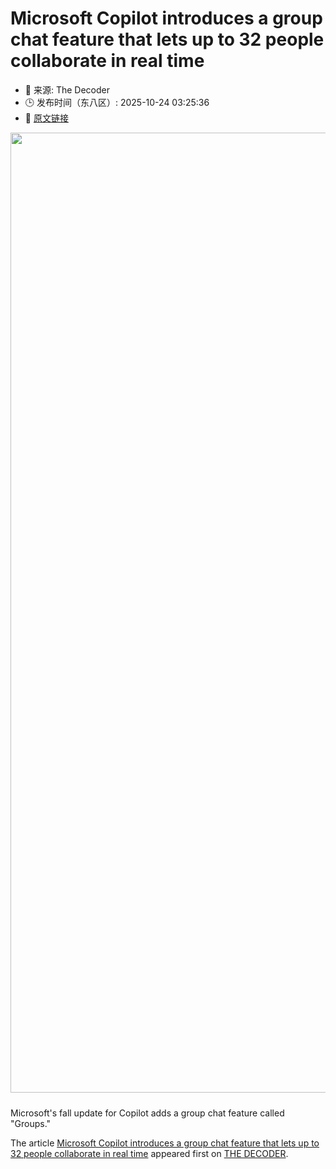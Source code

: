 # Microsoft Copilot introduces a group chat feature that lets up to 32 people collaborate in real time
- 📅 来源: The Decoder
- 🕒 发布时间（东八区）: 2025-10-24 03:25:36
- 🔗 [原文链接](https://the-decoder.com/microsoft-copilot-introduces-a-group-chat-feature-that-lets-up-to-32-people-collaborate-in-real-time/)

<p><img alt="" class="attachment-full size-full wp-post-image" height="1024" src="https://the-decoder.com/wp-content/uploads/2025/04/microsoft_copilot_logo.png" style="height: auto; margin-bottom: 10px;" width="1536" /></p>
<p>        Microsoft's fall update for Copilot adds a group chat feature called "Groups."</p>
<p>The article <a href="https://the-decoder.com/microsoft-copilot-introduces-a-group-chat-feature-that-lets-up-to-32-people-collaborate-in-real-time/">Microsoft Copilot introduces a group chat feature that lets up to 32 people collaborate in real time</a> appeared first on <a href="https://the-decoder.com">THE DECODER</a>.</p>